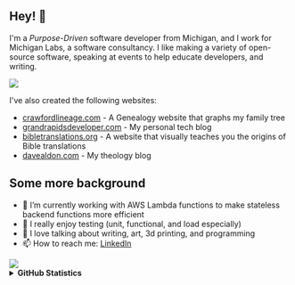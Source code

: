## Hey! 👋

I'm a _Purpose-Driven_ software developer from Michigan, and I work for Michigan Labs, a software consultancy. I like making a variety of open-source software, speaking at events to help educate developers, and writing.

<a>
<img align="center" src="https://media.licdn.com/dms/image/D4E16AQENWjQt1i-WlQ/profile-displaybackgroundimage-shrink_350_1400/0/1708562995822?e=1715817600&v=beta&t=8dGq3n3_A1to5_Iw3iRjMVPzmXml1EZAGaJjZfatnkk" />
</a>
  
I've also created the following websites:

- [crawfordlineage.com](https://www.crawfordlineage.com/) - A Genealogy website that graphs my family tree
- [grandrapidsdeveloper.com](https://www.grandrapidsdeveloper.com/) - My personal tech blog
- [bibletranslations.org](https://www.bibletranslations.org/) - A website that visually teaches you the origins of Bible translations
- [davealdon.com](https://www.davealdon.com/) - My theology blog

## Some more background

- 🔭 I’m currently working with AWS Lambda functions to make stateless backend functions more efficient
- 💋 I really enjoy testing (unit, functional, and load especially)
- 💬 I love talking about writing, art, 3d printing, and programming
- 📫 How to reach me: [LinkedIn](https://www.linkedin.com/in/davidcrawfordprofile/)

<a>
<img align="center" src="https://25.media.tumblr.com/tumblr_mcm7lw42Z31qkbh2fo1_400.gif" />
</a>
<details>
  <summary><b>GitHub Statistics</b></summary>
  <div>
    <img height="135px" src="https://github-readme-stats.vercel.app/api/top-langs/?username=davealdon&hide=html&hide_title=true&hide_border=true&layout=compact&langs_count=8&theme=nord" />
  </div>
</details>
